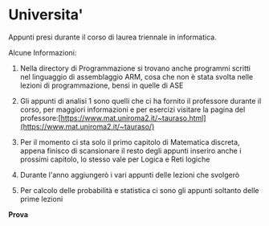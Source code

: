 # Universita'
Appunti presi durante il corso di laurea triennale in informatica.

Alcune Informazioni:
  
1) Nella directory di Programmazione si trovano anche programmi scritti nel linguaggio di assemblaggio ARM, cosa che non è stata svolta nelle lezioni di programmazione, bensì in quelle di ASE
  
2) Gli appunti di analisi 1 sono quelli che ci ha fornito il professore durante il corso, per maggiori informazioni e per esercizi visitare la pagina del professore:[https://www.mat.uniroma2.it/~tauraso.html](https://www.mat.uniroma2.it/~tauraso/)

3) Per il momento ci sta solo il primo capitolo di Matematica discreta, appena finisco di scansionare il resto degli appunti inseriro anche i prossimi capitolo, lo stesso vale per Logica e Reti logiche

4) Durante l'anno aggiungerò i vari appunti delle lezioni che svolgerò

5) Per calcolo delle probabilità e statistica ci sono gli appunti soltanto delle prime lezioni

**Prova**
